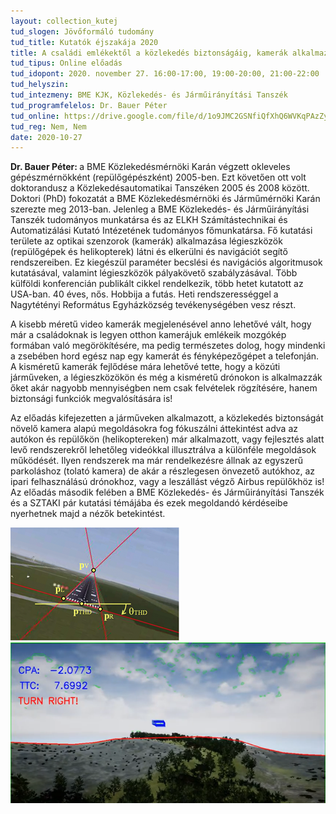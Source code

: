 ```yaml
---
layout: collection_kutej
tud_slogen: Jövőformáló tudomány
tud_title: Kutatók éjszakája 2020
title: A családi emlékektől a közlekedés biztonságáig, kamerák alkalmazása a felszíni- és légiközlekedésben
tud_tipus: Online előadás
tud_idopont: 2020. november 27. 16:00-17:00, 19:00-20:00, 21:00-22:00
tud_helyszin:
tud_intezmeny: BME KJK, Közlekedés- és Járműirányítási Tanszék
tud_programfelelos: Dr. Bauer Péter
tud_online: https://drive.google.com/file/d/1o9JMC2GSNfiQfXhQ6WVKqPAzZyyxouM6/view?usp=sharin
tud_reg: Nem, Nem
date: 2020-10-27
---
```

<b>Dr. Bauer Péter: </b>a BME Közlekedésmérnöki Karán végzett okleveles gépészmérnökként (repülőgépészként) 2005-ben. Ezt követően ott volt doktorandusz a Közlekedésautomatikai Tanszéken 2005 és 2008 között. Doktori (PhD) fokozatát a BME Közlekedésmérnöki és Járműmérnöki Karán szerezte meg 2013-ban. Jelenleg a BME Közlekedés- és Járműirányítási Tanszék tudományos munkatársa és az ELKH Számítástechnikai és Automatizálási Kutató Intézetének tudományos főmunkatársa. Fő kutatási területe az optikai szenzorok (kamerák) alkalmazása légieszközök (repülőgépek és helikopterek) látni és elkerülni és navigációt segítő rendszereiben. Ez kiegészül paraméter becslési és navigációs algoritmusok kutatásával, valamint légieszközök pályakövető szabályzásával. Több külföldi konferencián publikált cikkel rendelkezik, több hetet kutatott az USA-ban. 40 éves, nős. Hobbija a futás. Heti rendszerességgel a Nagytétényi Református Egyházközség tevékenységében vesz részt.

 
A kisebb méretű video kamerák megjelenésével anno lehetővé vált, hogy már a családoknak is legyen otthon kamerájuk emlékeik mozgókép formában való megörökítésére, ma pedig természetes dolog, hogy mindenki a zsebében hord egész nap egy kamerát és fényképezőgépet a telefonján. A kisméretű kamerák fejlődése mára lehetővé tette, hogy a közúti járműveken, a légieszközökön és még a kisméretű drónokon is alkalmazzák őket akár nagyobb mennyiségben nem csak felvételek rögzítésére, hanem biztonsági funkciók megvalósítására is!

Az előadás kifejezetten a járműveken alkalmazott, a közlekedés biztonságát növelő kamera alapú megoldásokra fog fókuszálni áttekintést adva az autókon és repülőkön (helikoptereken) már alkalmazott, vagy fejlesztés alatt levő rendszerekről lehetőleg videókkal illusztrálva a különféle megoldások működését. Ilyen rendszerek ma már rendelkezésre állnak az egyszerű parkoláshoz (tolató kamera) de akár a részlegesen önvezető autókhoz, az ipari felhasználású drónokhoz, vagy a leszállást végző Airbus repülőkhöz is! Az előadás második felében a BME Közlekedés- és Járműirányítási Tanszék és a SZTAKI pár kutatási témájába és ezek megoldandó kérdéseibe nyerhetnek majd a nézők betekintést.

<!--
 <table class="picture">
<tr>
<td>
<div class="gallery">
<a target="_blank" href="images/lezsallopalya-maghatarozasa.png">
    <img src="images/lezsallopalya-maghatarozasa.png" width="300" height="250">
	</a>
  <div class="desc">Leszállópálya paramétereinek meghatározása kamera képből</div>
</div>

<div class="gallery">
<a target="_blank" href="images/legieszkoz.png">
    <img src="images/legieszkoz.png" max-width="300" max-height="250">
	</a>
  <div class="desc">Szemből érkező légieszköz paramétereinek becslése és döntés az elkerülésről</div>
</div>

</td>
</tr>
</table>
-->

<img src="images/lezsallopalya-maghatarozasa.png" max-width="500" class="center">

<img src="images/legieszkoz.png" max-width="500" class="center"> 



